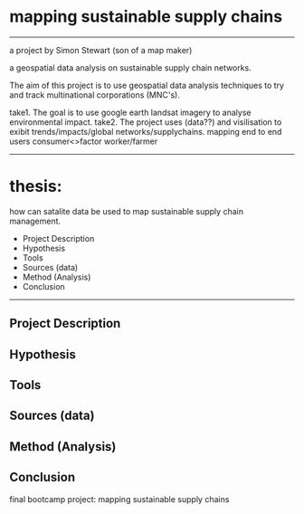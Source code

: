 # mapping sustainable supply chains
--------
a project by Simon Stewart (son of a map maker)

a geospatial data analysis on sustainable supply chain networks.

The aim of this project is to use geospatial data analysis techniques to try and track multinational corporations (MNC's).

take1. The goal is to use google earth landsat imagery to analyse environmental impact.
take2. The project uses (data??) and visilisation to exibit trends/impacts/global networks/supplychains. mapping end to end users consumer<>factor worker/farmer

---
# thesis:
how can satalite data be used to map sustainable supply chain management.


* Project Description
* Hypothesis
* Tools
* Sources (data)
* Method (Analysis)
* Conclusion
_________
## Project Description

## Hypothesis

## Tools

## Sources (data)

## Method (Analysis)

## Conclusion


final bootcamp project: mapping sustainable supply chains
